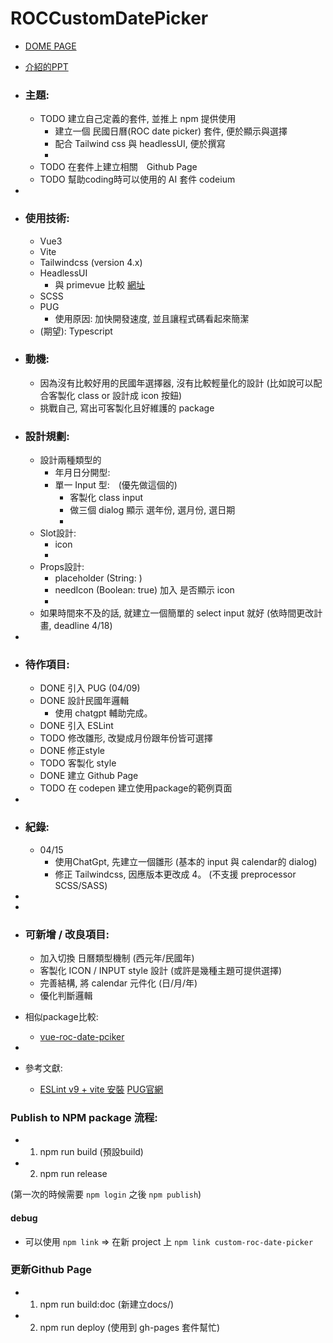 # ROCCustomDatePicker

- [DOME PAGE](https://kangfizz.github.io/custom-roc-date-picker/)  
- [介紹的PPT](https://docs.google.com/presentation/d/1dMBd91Q0x08ZSqafdYdMS2pVFvoQpYmjiu9t-CSyET4/edit?hl=zh-tw&slide=id.p#slide=id.p)

- ### 主題:
	- TODO 建立自己定義的套件, 並推上 npm 提供使用
		- 建立一個 民國日曆(ROC date picker) 套件, 便於顯示與選擇
		- 配合 Tailwind css 與 headlessUI, 便於撰寫
		-
	- TODO 在套件上建立相關　Github Page
	- TODO 幫助coding時可以使用的 AI 套件 codeium
-
- ### 使用技術:
	- Vue3
	- Vite
	- Tailwindcss (version 4.x)
	- HeadlessUI
		- 與 primevue 比較 [網址](https://npm-compare.com/@headlessui/vue,primevue,tailwindcss-primeui)
	- SCSS
	- PUG
		- 使用原因: 加快開發速度, 並且讓程式碼看起來簡潔
	- (期望): Typescript
- ### 動機:
	- 因為沒有比較好用的民國年選擇器, 沒有比較輕量化的設計 (比如說可以配合客製化 class or 設計成 icon 按鈕)
	- 挑戰自己, 寫出可客製化且好維護的 package
- ### 設計規劃:
	- 設計兩種類型的
		- 年月日分開型:
		- 單一 Input 型:　(優先做這個的)
			- 客製化 class input
			- 做三個 dialog 顯示 選年份, 選月份, 選日期
			-
	- Slot設計:
		- icon
		-
	- Props設計:
		- placeholder (String: )
		- needIcon (Boolean: true) 加入 是否顯示 icon
		-
	- 如果時間來不及的話,  就建立一個簡單的 select input 就好 (依時間更改計畫, deadline 4/18)
-
- ### 待作項目:
	- DONE 引入 PUG (04/09)
	- DONE 設計民國年邏輯
		- 使用 chatgpt 輔助完成。
	- DONE 引入 ESLint
	- TODO 修改雛形, 改變成月份跟年份皆可選擇
	- DONE 修正style
	- TODO 客製化 style
	- DONE 建立 Github Page
	- TODO 在 codepen 建立使用package的範例頁面
-
- ### 紀錄:
	- 04/15
		- 使用ChatGpt, 先建立一個雛形 (基本的 input 與 calendar的 dialog)
		- 修正 Tailwindcss, 因應版本更改成 4。 (不支援 preprocessor SCSS/SASS)
-
-
- ### 可新增 / 改良項目:
  - 加入切換 日曆類型機制 (西元年/民國年)
  - 客製化 ICON / INPUT style 設計 (或許是幾種主題可提供選擇)
  - 完善結構, 將 calendar 元件化 (日/月/年)
  - 優化判斷邏輯

- 相似package比較:
	- [vue-roc-date-pciker](https://github.com/melodiehsu/vue-roc-date-picker?tab=readme-ov-file)
-
- 參考文獻:
	- [ESLint v9 + vite 安裝](https://muki.tw/eslint-format-onsave-in-vscode/)
	  [PUG官網](https://pugjs.org/api/getting-started.html)


### Publish to NPM package 流程:

- 1. npm run build (預設build)
- 2. npm run release

(第一次的時候需要 `npm login` 之後 `npm publish`)

#### debug
- 可以使用 `npm link` => 在新 project 上 `npm link custom-roc-date-picker`


### 更新Github Page

- 1. npm run build:doc (新建立docs/)
- 2. npm run deploy (使用到 gh-pages 套件幫忙)
